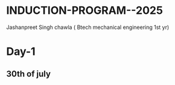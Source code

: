 # INDUCTION-PROGRAM--2025
Jashanpreet Singh chawla ( Btech mechanical engineering 1st yr)
# Day-1 
## 30th of july 

